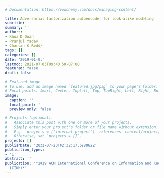 ```yaml
---
# Documentation: https://wowchemy.com/docs/managing-content/

title: Adversarial factorization autoencoder for look-alike modeling
subtitle: ''
summary: ''
authors:
- Khoa D Doan
- Pranjul Yadav
- Chandan K Reddy
tags: []
categories: []
date: '2019-01-01'
lastmod: 2021-07-03T09:43:50-07:00
featured: false
draft: false

# Featured image
# To use, add an image named `featured.jpg/png` to your page's folder.
# Focal points: Smart, Center, TopLeft, Top, TopRight, Left, Right, BottomLeft, Bottom, BottomRight.
image:
  caption: ''
  focal_point: ''
  preview_only: false

# Projects (optional).
#   Associate this post with one or more of your projects.
#   Simply enter your project's folder or file name without extension.
#   E.g. `projects = ["internal-project"]` references `content/project/deep-learning/index.md`.
#   Otherwise, set `projects = []`.
projects: []
publishDate: '2021-07-23T02:32:17.528062Z'
publication_types:
- '1'
abstract: ''
publication: '*2019 ACM International Conference on Information and Knowledge Management
  (CIKM)*'
---
```

